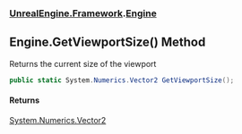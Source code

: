 ### [UnrealEngine.Framework](UnrealEngine_Framework.md 'UnrealEngine.Framework').[Engine](Engine.md 'UnrealEngine.Framework.Engine')
## Engine.GetViewportSize() Method
Returns the current size of the viewport  
```csharp
public static System.Numerics.Vector2 GetViewportSize();
```
#### Returns
[System.Numerics.Vector2](https://docs.microsoft.com/en-us/dotnet/api/System.Numerics.Vector2 'System.Numerics.Vector2')  
